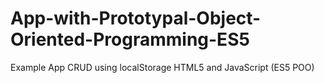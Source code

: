 # App-with-Prototypal-Object-Oriented-Programming-ES5
Example App CRUD using localStorage HTML5 and JavaScript (ES5 POO)
